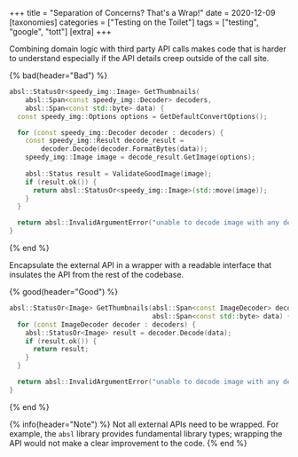 +++
title = "Separation of Concerns? That's a Wrap!"
date = 2020-12-09
[taxonomies]
categories = ["Testing on the Toilet"]
tags = ["testing", "google", "tott"]
[extra]
+++

Combining domain logic with third party API calls makes code that is harder to understand especially
if the API details creep outside of the call site.

{% bad(header="Bad") %}
```cpp
absl::StatusOr<speedy_img::Image> GetThumbnails(
    absl::Span<const speedy_img::Decoder> decoders,
    absl::Span<const std::byte> data) {
  const speedy_img::Options options = GetDefaultConvertOptions();

  for (const speedy_img::Decoder decoder : decoders) {
    const speedy_img::Result decode_result =
        decoder.Decode(decoder.FormatBytes(data));
    speedy_img::Image image = decode_result.GetImage(options);
    
    absl::Status result = ValidateGoodImage(image);
    if (result.ok()) {
      return absl::StatusOr<speedy_img::Image>(std::move(image));
    }
  }

  return absl::InvalidArgumentError("unable to decode image with any decoder");
}
```
{% end %}

Encapsulate the external API in a wrapper with a readable interface that insulates the API from the
rest of the codebase. 

{% good(header="Good") %}
```cpp
absl::StatusOr<Image> GetThumbnails(absl::Span<const ImageDecoder> decoders,
                                    absl::Span<const std::byte> data) {
  for (const ImageDecoder decoder : decoders) {
    absl::StatusOr<Image> result = decoder.Decode(data);
    if (result.ok()) {
      return result;
    }
  }

  return absl::InvalidArgumentError("unable to decode image with any decoder");
}
```
{% end %}

{% info(header="Note") %}
Not all external APIs need to be wrapped. For example, the `absl` library provides fundamental
library types; wrapping the API would not make a clear improvement to the code.
{% end %}